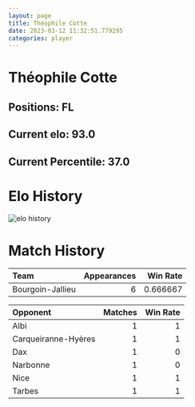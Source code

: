 ```yaml
---  
layout: page  
title: Théophile Cotte  
date: 2023-03-12 11:32:51.779295  
categories: player  
---
```

# Théophile Cotte

## Positions: FL

## Current elo: 93.0

## Current Percentile: 37.0

# Elo History


![elo history](history_ThéophileCotte.png)
# Match History


| Team             |   Appearances |   Win Rate |
|:-----------------|--------------:|-----------:|
| Bourgoin-Jallieu |             6 |   0.666667 |

| Opponent            |   Matches |   Win Rate |
|:--------------------|----------:|-----------:|
| Albi                |         1 |          1 |
| Carqueiranne-Hyères |         1 |          1 |
| Dax                 |         1 |          0 |
| Narbonne            |         1 |          0 |
| Nice                |         1 |          1 |
| Tarbes              |         1 |          1 |